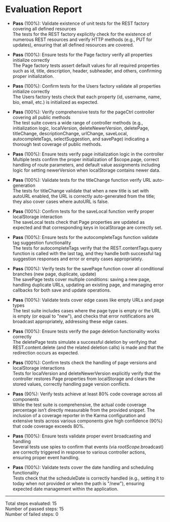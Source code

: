 # Evaluation Report

- **Pass** (100%): Validate existence of unit tests for the REST factory covering all defined resources  
  The tests for the REST factory explicitly check for the existence of numerous REST resources and verify HTTP methods (e.g., PUT for updates), ensuring that all defined resources are covered.

- **Pass** (100%): Ensure tests for the Page factory verify all properties initialize correctly  
  The Page factory tests assert default values for all required properties such as id, title, description, header, subheader, and others, confirming proper initialization.

- **Pass** (100%): Confirm tests for the Users factory validate all properties initialize correctly  
  The Users factory tests check that each property (id, username, name, bio, email, etc.) is initialized as expected.

- **Pass** (100%): Verify comprehensive tests for the pageCtrl controller covering all public methods  
  The test suite covers a wide range of controller methods (e.g., initialization logic, localVersion, deleteNewerVersion, deletePage, titleChange, descriptionChange, urlChange, saveLocal, autocompleteTags, selectSuggestion, and savePage) indicating a thorough test coverage of public methods.

- **Pass** (100%): Ensure tests verify page initialization logic in the controller  
  Multiple tests confirm the proper initialization of $scope.page, correct handling of route parameters, and default value assignments including logic for setting newerVersion when localStorage contains newer data.

- **Pass** (100%): Validate tests for the titleChange function verify URL auto-generation  
  The tests for titleChange validate that when a new title is set with autoURL enabled, the URL is correctly auto-generated from the title; they also cover cases where autoURL is false.

- **Pass** (100%): Confirm tests for the saveLocal function verify proper localStorage interaction  
  The saveLocal tests check that Page properties are updated as expected and that corresponding keys in localStorage are correctly set.

- **Pass** (100%): Ensure tests for the autocompleteTags function validate tag suggestion functionality  
  The tests for autocompleteTags verify that the REST.contentTags.query function is called with the last tag, and they handle both successful tag suggestion responses and error or empty cases appropriately.

- **Pass** (100%): Verify tests for the savePage function cover all conditional branches (new page, duplicate, update)  
  The savePage tests cover multiple conditions: saving a new page, handling duplicate URLs, updating an existing page, and managing error callbacks for both save and update operations.

- **Pass** (100%): Validate tests cover edge cases like empty URLs and page types  
  The test suite includes cases where the page type is empty or the URL is empty (or equal to "new"), and checks that error notifications are broadcast appropriately, addressing these edge cases.

- **Pass** (100%): Ensure tests verify the page deletion functionality works correctly  
  The deletePage tests simulate a successful deletion by verifying that REST.content.delete (and the related deletion calls) is made and that the redirection occurs as expected.

- **Pass** (100%): Confirm tests check the handling of page versions and localStorage interactions  
  Tests for localVersion and deleteNewerVersion explicitly verify that the controller restores Page properties from localStorage and clears the stored values, correctly handling page version conflicts.

- **Pass** (90%): Verify tests achieve at least 80% code coverage across all components  
  While the test suite is comprehensive, the actual code coverage percentage isn’t directly measurable from the provided snippet. The inclusion of a coverage reporter in the Karma configuration and extensive tests across various components give high confidence (90%) that code coverage exceeds 80%.

- **Pass** (100%): Ensure tests validate proper event broadcasting and handling  
  Several tests use spies to confirm that events (via $rootScope.$broadcast) are correctly triggered in response to various controller actions, ensuring proper event handling.

- **Pass** (100%): Validate tests cover the date handling and scheduling functionality  
  Tests check that the scheduleDate is correctly handled (e.g., setting it to today when not provided or when the path is "/new"), ensuring expected date management within the application.

---

Total steps evaluated: 15  
Number of passed steps: 15  
Number of failed steps: 0